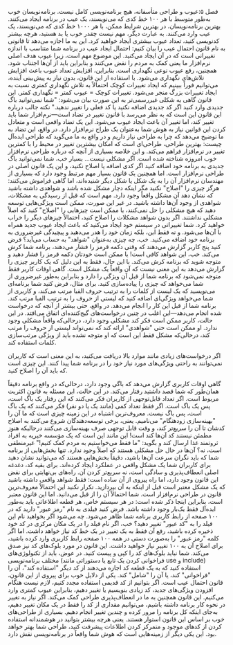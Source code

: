 فصل ۵:عیوب و طراحی
متأسفانه، هیچ برنامه‌نویسی کامل نیست. برنامه‌نویسان خوب به‌طور متوسط با هر ۱۰۰ خط کدی که می‌نویسند، یک عیب در برنامه ایجاد می‌کنند. بهترین برنامه‌نویسان، در بهترین شرایط ممکن، با هر ۱۰۰۰ خط کدی که می‌نویسند، یک عیب وارد می‌کنند.
به عبارت دیگر، مهم نیست چقدر خوب یا بد هستید، هرچه بیشتر کدنویسی کنید، تعداد عیوب بیشتری ایجاد خواهید کرد. این به ما اجازه می‌دهد تا قانونی به نام قانون احتمال عیب را بیان کنیم:
احتمال ایجاد عیب در برنامه شما متناسب با اندازه تغییراتی است که در آن ایجاد می‌کنید.
این موضوع مهم است، زیرا عیوب هدف اصلی نرم‌افزار ما یعنی کمک به مردم را نقض می‌کنند و بنابراین باید از آن‌ها اجتناب شود. همچنین، رفع عیوب نوعی نگهداری است. بنابراین، افزایش تعداد عیوب باعث افزایش تلاش‌های نگهداری می‌شود.
با استفاده از این قانون، بدون نیاز به پیش‌بینی آینده، می‌توانیم فوراً ببینیم که ایجاد تغییرات کوچک احتمالاً به تلاش نگهداری کمتری نسبت به ایجاد تغییرات بزرگ منجر می‌شود. تغییرات کوچک = عیوب کمتر = نگهداری کمتر.
این قانون گاهی به شکلی غیررسمی‌تر به این صورت بیان می‌شود: "شما نمی‌توانید باگ جدیدی وارد کنید اگر کد جدیدی اضافه نکنید یا کد فعلی را تغییر ندهید."
نکته جالب درباره این قانون این است که به نظر می‌رسد با قانون تغییر در تضاد است—نرم‌افزار شما باید تغییر کند، اما تغییر آن باعث ایجاد عیوب می‌شود. این یک تضاد واقعی است و متعادل کردن این قوانین نیاز به هوش شما به‌عنوان یک طراح نرم‌افزار دارد. در واقع، این تضاد به ما توضیح می‌دهد که چرا به طراحی نیاز داریم و در واقع به ما می‌گوید که طراحی ایده‌آل چیست:
بهترین طراحی، طراحی‌ای است که امکان بیشترین تغییر در محیط را با کمترین تغییر در نرم‌افزار فراهم می‌کند.
و این خلاصه بسیاری از آنچه که درباره طراحی نرم‌افزار خوب امروزه شناخته شده است.
اگر مشکلی نیست...
بسیار خب، شما نمی‌توانید باگ جدیدی به برنامه خود اضافه کنید اگر کدی اضافه یا اصلاح نکنید، و این یک قانون اصلی در طراحی نرم‌افزار است. اما همچنین یک قانون بسیار مهم مرتبط وجود دارد که بسیاری از مهندسان نرم‌افزار آن را به یک شکل یا شکل دیگر شنیده‌اند، اما گاهی فراموش می‌کنند:
هرگز چیزی را "اصلاح" نکنید مگر اینکه دچار مشکل شده باشد و شواهدی داشته باشید که نشان دهد آن مشکل واقعاً وجود دارد.
مهم است که قبل از رسیدگی به مشکلات، شواهدی از وجود آن‌ها داشته باشید. در غیر این صورت، ممکن است ویژگی‌هایی توسعه دهید که هیچ مشکلی را حل نمی‌کنند، یا ممکن است چیزهایی را "اصلاح" کنید که اصلاً مشکلی نداشتند.
اگر بدون شواهد مشکلات را اصلاح کنید، احتمالاً چیزهای دیگر را خراب خواهید کرد. شما تغییراتی در سیستم خود ایجاد می‌کنید که باعث ایجاد عیوب جدید همراه با آن‌ها می‌شود. و نه فقط این، بلکه زمان خود را هدر می‌دهید و پیچیدگی غیرضروری به برنامه خود اضافه می‌کنید.
خب، چه چیزی به‌عنوان "شواهد" به حساب می‌آید؟ فرض کنید پنج کاربر گزارش می‌دهند که وقتی دکمه قرمز را فشار می‌دهند، برنامه شما کرش می‌کند. خب، این شواهد کافی است! یا ممکن است خودتان دکمه قرمز را فشار دهید و متوجه شوید که برنامه کرش می‌کند.
با این حال، فقط به این دلیل که یک کاربر چیزی را گزارش می‌دهد به این معنی نیست که آن واقعاً یک مشکل است. گاهی اوقات کاربر فقط متوجه نمی‌شود که برنامه شما از قبل آن ویژگی را دارد و بنابراین به‌طور غیرضروری از شما می‌خواهد که چیزی را پیاده‌سازی کنید. برای مثال، فرض کنید شما برنامه‌ای می‌نویسید که یک لیست از کلمات را به ترتیب حروف الفبا مرتب می‌کند، و کاربری از شما می‌خواهد ویژگی‌ای اضافه کنید که لیستی از حروف را به ترتیب الفبا مرتب کند. برنامه شما از قبل این کار را انجام می‌دهد. در واقع، حتی بیشتر از آنچه که درخواست شده انجام می‌دهد—این اغلب در چنین درخواست‌های گیج‌کننده‌ای اتفاق می‌افتد. در این حالت، کاربر ممکن است فکر کند مشکلی وجود دارد، درحالی‌که واقعاً مشکلی وجود ندارد. او ممکن است حتی "شواهدی" ارائه کند که نمی‌تواند لیستی از حروف را مرتب کند، درحالی‌که مشکل فقط این است که او متوجه نشده باید از ویژگی مرتب‌سازی کلمات استفاده کند.

اگر درخواست‌های زیادی مانند موارد بالا دریافت می‌کنید، به این معنی است که کاربران نمی‌توانند به راحتی ویژگی‌های مورد نیاز خود را در برنامه شما پیدا کنند. این چیزی است که باید آن را اصلاح کنید.

گاهی اوقات کاربری گزارش می‌دهد که باگی وجود دارد، درحالی‌که در واقع برنامه دقیقاً همان‌طور که شما قصد داشتید رفتار می‌کند. در این حالت، این مسئله به قانون اکثریت مربوط است. اگر تعداد قابل‌توجهی از کاربران فکر می‌کنند که این رفتار یک باگ است، پس یک باگ است. اگر فقط تعداد کمی (مانند یک یا دو نفر) فکر می‌کنند که یک باگ است، پس باگ نیست.
معروف‌ترین اشتباه در این زمینه چیزی است که ما آن را "بهینه‌سازی زودهنگام" می‌نامیم. یعنی، برخی توسعه‌دهندگان شروع می‌کنند به اصلاح کدشان تا آن را سریع‌تر کند، و وقت قابل توجهی صرف بهینه‌سازی می‌کنند درحالیکه هنوز مطمئن نیستند کد آن‌ها کند است! این مانند این است که یک مؤسسه خیریه به افراد ثروتمند غذا ارسال کند و بگوید: "ما فقط می‌خواستیم به مردم کمک کنیم!" غیرمنطقی است، نه؟ آن‌ها در حال حل مشکلی هستند که اصلاً وجود ندارد.
تنها بخش‌هایی از برنامه شما که باید نگران سرعت آن‌ها باشید، دقیقاً بخش‌هایی هستند که می‌توانید نشان دهید برای کاربران شما یک مشکل واقعی در عملکرد ایجاد کرده‌اند. برای بقیه کد، دغدغه اصلی انعطاف‌پذیری و سادگی است، نه سریع‌تر کردن آن.
راه‌های بی‌نهایتی برای نقض این قانون وجود دارد، اما راه پیروی از آن ساده است: فقط شواهد واقعی داشته باشید که یک مشکل معتبر است قبل از اینکه به آن بپردازید.
تکرار نکنید
این احتمالاً معروف‌ترین قانون در طراحی نرم‌افزار است. شما احتمالاً آن را از قبل می‌دانید. اما این قانون معتبر است، بنابراین اینجا ذکر شده است:
در هر سیستم خاص، هر قطعه اطلاعاتی باید به‌طور ایده‌آل فقط یک‌بار وجود داشته باشد.
فرض کنید فیلدی به نام "رمز عبور" دارید که در ۱۰۰ صفحه از رابط کاربری برنامه شما ظاهر می‌شود. چه می‌شود اگر بخواهید نام این فیلد را به "کد عبور" تغییر دهید؟ خب، اگر نام فیلد را در یک مکان مرکزی در کد خود ذخیره کرده باشید، رفع آن فقط به یک تغییر در یک خط کد نیاز خواهد داشت. اما اگر کلمه "رمز عبور" را به‌صورت دستی در همه ۱۰۰ صفحه رابط کاربری وارد کرده باشید، برای اصلاح آن به ۱۰۰ تغییر نیاز خواهید داشت.
این قانون در مورد بلوک‌های کد نیز صدق می‌کند. شما نباید بلوک‌های کد را کپی و پیست کنید. در عوض، باید از تکنولوژی‌های مختلف برنامه‌نویسی (فراخوانی کردن یک تابع یا دستوراتی مانند use و include) استفاده کنید که به یک قطعه کد اجازه می‌دهند از کد دیگر "استفاده کند"، آن را "فراخوانی" کند، یا آن را "شامل" کند.
یکی از دلایل خوب برای پیروی از این قانون، قانون احتمال عیب است. اگر بتوانیم از کد قدیمی استفاده مجدد کنیم، لازم نیست هنگام افزودن ویژگی‌های جدید، کد زیادی بنویسیم یا تغییر دهیم، بنابراین عیوب کمتری وارد می‌کنیم.
این قانون همچنین به ما در انعطاف‌پذیری طراحی کمک می‌کند. اگر نیاز به تغییر در نحوه کار برنامه داشته باشیم، می‌توانیم مقداری از کد را فقط در یک مکان تغییر دهیم، به‌جای اینکه کل برنامه را مرور کرده و چندین تغییر انجام دهیم.
بسیاری از طراحی‌های خوب بر اساس این قانون استوار هستند. یعنی هرچه بیشتر بتوانید در هوشمندانه استفاده کردن از کدهای موجود و متمرکز کردن اطلاعات پیشرفت کنید، طراحی شما بهتر خواهد بود. این یکی دیگر از زمینه‌هایی است که هوش شما واقعاً در برنامه‌نویسی نقش دارد.

